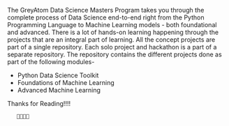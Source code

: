 The GreyAtom Data Science Masters Program takes you through the complete process of Data Science end-to-end right from the Python Programming Language to Machine Learning models - both foundational and advanced. There is a lot of hands-on learning happening through the projects that are an integral part of learning. All the concept projects are part of a single repository. Each solo project and hackathon is a part of a separate repository. The repository contains the different projects done as part of the following modules-

- Python Data Science Toolkit
- Foundations of Machine Learning
- Advanced Machine Learning








Thanks for Reading!!!!
              
              
              
       
       
       🙏🙏🙏🙏
